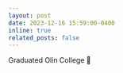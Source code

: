 ```yaml
---
layout: post
date: 2023-12-16 15:59:00-0400
inline: true
related_posts: false
---
```


Graduated Olin College :tada:
